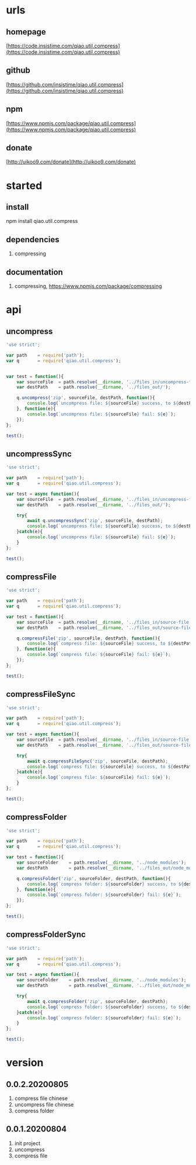 # urls
## homepage
[https://code.insistime.com/qiao.util.compress](https://code.insistime.com/qiao.util.compress)

## github
[https://github.com/insistime/qiao.util.compress](https://github.com/insistime/qiao.util.compress)

## npm
[https://www.npmjs.com/package/qiao.util.compress](https://www.npmjs.com/package/qiao.util.compress)

## donate
[http://uikoo9.com/donate](http://uikoo9.com/donate)

# started
## install
npm install qiao.util.compress

## dependencies
1. compressing

## documentation
1. compressing, https://www.npmjs.com/package/compressing

# api
## uncompress
```javascript
'use strict';

var path    = require('path');
var q       = require('qiao.util.compress');


var test = function(){
    var sourceFile  = path.resolve(__dirname, '../files_in/uncompress-file.zip');
    var destPath    = path.resolve(__dirname, '../files_out/');

    q.uncompress('zip', sourceFile, destPath, function(){
        console.log(`uncompress file: ${sourceFile} success, to ${destPath}`);
    }, function(e){
        console.log(`uncompress file: ${sourceFile} fail: ${e}`);
    });
};

test();
```

## uncompressSync
```javascript
'use strict';

var path    = require('path');
var q       = require('qiao.util.compress');

var test = async function(){
    var sourceFile  = path.resolve(__dirname, '../files_in/uncompress-file.zip');
    var destPath    = path.resolve(__dirname, '../files_out/');

    try{
        await q.uncompressSync('zip', sourceFile, destPath);
        console.log(`uncompress file: ${sourceFile} success, to ${destPath}`);
    }catch(e){
        console.log(`uncompress file: ${sourceFile} fail: ${e}`);
    }
};

test();
```

## compressFile
```javascript
'use strict';

var path    = require('path');
var q       = require('qiao.util.compress');

var test = function(){
    var sourceFile  = path.resolve(__dirname, '../files_in/source-file.js');
    var destPath    = path.resolve(__dirname, '../files_out/source-file.zip');

    q.compressFile('zip', sourceFile, destPath, function(){
        console.log(`compress file: ${sourceFile} success, to ${destPath}`);
    }, function(e){
        console.log(`compress file: ${sourceFile} fail: ${e}`);
    });
};

test();
```

## compressFileSync
```javascript
'use strict';

var path    = require('path');
var q       = require('qiao.util.compress');

var test = async function(){
    var sourceFile  = path.resolve(__dirname, '../files_in/source-file.js');
    var destPath    = path.resolve(__dirname, '../files_out/source-file.zip');

    try{
        await q.compressFileSync('zip', sourceFile, destPath);
        console.log(`compress file: ${sourceFile} success, to ${destPath}`);
    }catch(e){
        console.log(`compress file: ${sourceFile} fail: ${e}`);
    }
};

test();
```

## compressFolder
```javascript
'use strict';

var path    = require('path');
var q       = require('qiao.util.compress');

var test = function(){
    var sourceFolder    = path.resolve(__dirname, '../node_modules');
    var destPath        = path.resolve(__dirname, '../files_out/node_modules.zip');

    q.compressFolder('zip', sourceFolder, destPath, function(){
        console.log(`compress folder: ${sourceFolder} success, to ${destPath}`);
    }, function(e){
        console.log(`compress folder: ${sourceFolder} fail: ${e}`);
    });
};

test();
```

## compressFolderSync
```javascript
'use strict';

var path    = require('path');
var q       = require('qiao.util.compress');

var test = async function(){
    var sourceFolder    = path.resolve(__dirname, '../node_modules');
    var destPath        = path.resolve(__dirname, '../files_out/node_modules.zip');

    try{
        await q.compressFolder('zip', sourceFolder, destPath);
        console.log(`compress folder: ${sourceFolder} success, to ${destPath}`);
    }catch(e){
        console.log(`compress folder: ${sourceFolder} fail: ${e}`);
    }
};

test();
```

# version
## 0.0.2.20200805
1. compress file chinese
2. uncompress file chinese
3. compress folder

## 0.0.1.20200804
1. init project
2. uncompress
3. compress file